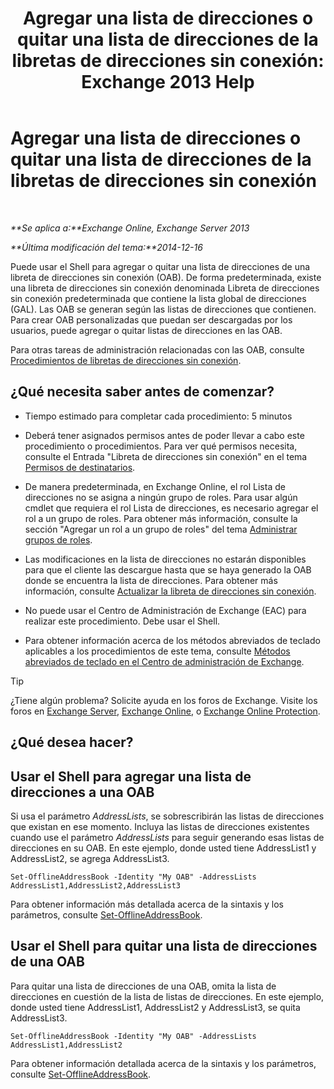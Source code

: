 ﻿---
title: 'Agregar una lista de direcciones o quitar una lista de direcciones de la libretas de direcciones sin conexión: Exchange 2013 Help'
TOCTitle: Agregar una lista de direcciones o quitar una lista de direcciones de la libretas de direcciones sin conexión
ms:assetid: 86bd5651-ad41-4516-bf23-6579f4e4da03
ms:mtpsurl: https://technet.microsoft.com/es-es/library/Bb123563(v=EXCHG.150)
ms:contentKeyID: 49895754
ms.date: 04/23/2018
mtps_version: v=EXCHG.150
ms.translationtype: HT
---

# Agregar una lista de direcciones o quitar una lista de direcciones de la libretas de direcciones sin conexión

 

_**Se aplica a:**Exchange Online, Exchange Server 2013_

_**Última modificación del tema:**2014-12-16_

Puede usar el Shell para agregar o quitar una lista de direcciones de una libreta de direcciones sin conexión (OAB). De forma predeterminada, existe una libreta de direcciones sin conexión denominada Libreta de direcciones sin conexión predeterminada que contiene la lista global de direcciones (GAL). Las OAB se generan según las listas de direcciones que contienen. Para crear OAB personalizadas que puedan ser descargadas por los usuarios, puede agregar o quitar listas de direcciones en las OAB.

Para otras tareas de administración relacionadas con las OAB, consulte [Procedimientos de libretas de direcciones sin conexión](offline-address-book-procedures-exchange-2013-help.md).

## ¿Qué necesita saber antes de comenzar?

  - Tiempo estimado para completar cada procedimiento: 5 minutos

  - Deberá tener asignados permisos antes de poder llevar a cabo este procedimiento o procedimientos. Para ver qué permisos necesita, consulte el Entrada "Libreta de direcciones sin conexión" en el tema [Permisos de destinatarios](recipients-permissions-exchange-2013-help.md).

  - De manera predeterminada, en Exchange Online, el rol Lista de direcciones no se asigna a ningún grupo de roles. Para usar algún cmdlet que requiera el rol Lista de direcciones, es necesario agregar el rol a un grupo de roles. Para obtener más información, consulte la sección "Agregar un rol a un grupo de roles" del tema [Administrar grupos de roles](manage-role-groups-exchange-2013-help.md).

  - Las modificaciones en la lista de direcciones no estarán disponibles para que el cliente las descargue hasta que se haya generado la OAB donde se encuentra la lista de direcciones. Para obtener más información, consulte [Actualizar la libreta de direcciones sin conexión](update-an-offline-address-book-exchange-2013-help.md).

  - No puede usar el Centro de Administración de Exchange (EAC) para realizar este procedimiento. Debe usar el Shell.

  - Para obtener información acerca de los métodos abreviados de teclado aplicables a los procedimientos de este tema, consulte [Métodos abreviados de teclado en el Centro de administración de Exchange](keyboard-shortcuts-in-the-exchange-admin-center-exchange-online-protection-help.md).


> [!TIP]
> ¿Tiene algún problema? Solicite ayuda en los foros de Exchange. Visite los foros en <A href="https://go.microsoft.com/fwlink/p/?linkid=60612">Exchange Server</A>, <A href="https://go.microsoft.com/fwlink/p/?linkid=267542">Exchange Online</A>, o <A href="https://go.microsoft.com/fwlink/p/?linkid=285351">Exchange Online Protection</A>.



## ¿Qué desea hacer?

## Usar el Shell para agregar una lista de direcciones a una OAB

Si usa el parámetro *AddressLists*, se sobrescribirán las listas de direcciones que existan en ese momento. Incluya las listas de direcciones existentes cuando use el parámetro *AddressLists* para seguir generando esas listas de direcciones en su OAB. En este ejemplo, donde usted tiene AddressList1 y AddressList2, se agrega AddressList3.

    Set-OfflineAddressBook -Identity "My OAB" -AddressLists AddressList1,AddressList2,AddressList3

Para obtener información más detallada acerca de la sintaxis y los parámetros, consulte [Set-OfflineAddressBook](https://technet.microsoft.com/es-es/library/aa996330\(v=exchg.150\)).

## Usar el Shell para quitar una lista de direcciones de una OAB

Para quitar una lista de direcciones de una OAB, omita la lista de direcciones en cuestión de la lista de listas de direcciones. En este ejemplo, donde usted tiene AddressList1, AddressList2 y AddressList3, se quita AddressList3.

    Set-OfflineAddressBook -Identity "My OAB" -AddressLists AddressList1,AddressList2

Para obtener información detallada acerca de la sintaxis y los parámetros, consulte [Set-OfflineAddressBook](https://technet.microsoft.com/es-es/library/aa996330\(v=exchg.150\)).

